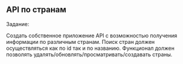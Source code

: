## API по странам

Задание:

Создать собственное приложение API с возможностью получения информации по различным странам. Поиск стран должен осуществляться как по id так и по названию.
Функционал должен позволять удалять/обновлять/просматривать/создавать страны.
